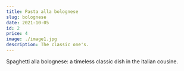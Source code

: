 ```yaml
---
title: Pasta alla bolognese
slug: bolognese
date: 2021-10-05
id: 2
price: 4
image: ./image1.jpg
description: The classic one's.
---
```


Spaghetti alla bolognese: a timeless classic dish in the italian cousine.